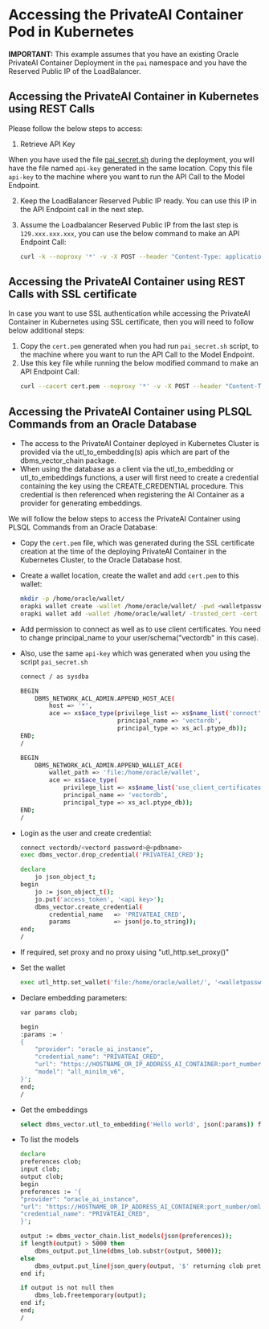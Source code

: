 # Accessing the PrivateAI Container Pod in Kubernetes

**IMPORTANT:** This example assumes that you have an existing Oracle PrivateAI Container Deployment in the `pai` namespace and you have the Reserved Public IP of the LoadBalancer.

## Accessing the PrivateAI Container in Kubernetes using REST Calls
Please follow the below steps to access:

1. Retrieve API Key

When you have used the file [pai_secret.sh](./pai_secret.sh) during the deployment, you will have the file named `api-key` generated in the same location. Copy this file `api-key` to the machine where you want to run the API Call to the Model Endpoint.

2. Keep the LoadBalancer Reserved Public IP ready. You can use this IP in the API Endpoint call in the next step.

3. Assume the Loadbalancer Reserved Public IP from the last step is `129.xxx.xxx.xxx`, you can use the below command to make an API Endpoint Call:
    ```sh
    curl -k --noproxy '*' -v -X POST --header "Content-Type: application/json"  --header "Authorization: Bearer `cat /home/opc/api-key`" -d '{"input": {"textList":["The quick brown fox jumped over the fence.","Another test sentence"]}}' https://129.xxx.xxx.xxx:443/omlmodels/all_minilm_v6/score
    ```

## Accessing the PrivateAI Container using REST Calls with SSL certificate

In case you want to use SSL authentication while accessing the PrivateAI Container in Kubernetes using SSL certificate, then you will need to follow below additional steps:

1. Copy the `cert.pem` generated when you had run `pai_secret.sh` script, to the machine where you want to run the API Call to the Model Endpoint.
2. Use this key file while running the below modified command to make an API Endpoint Call:
    ```sh
    curl --cacert cert.pem --noproxy '*' -v -X POST --header "Content-Type: application/json"  --header "Authorization: Bearer `cat /home/opc/api-key`" -d '{"input": {"textList":["The quick brown fox jumped over the fence.","Another test sentence"]}}' https://129.xxx.xxx.xxx:443/omlmodels/all_minilm_v6/score
    ```

## Accessing the PrivateAI Container using PLSQL Commands from an Oracle Database

- The access to the PrivateAI Container deployed in Kubernetes Cluster is provided via the utl_to_embedding(s) apis which are part of the dbms_vector_chain package.
- When using the database as a client via the utl_to_embedding or utl_to_embeddings functions, a user will first need to create a credential containing the key using the CREATE_CREDENTIAL procedure. This credential is then referenced when registering the AI Container as a provider for generating embeddings.

We will follow the below steps to access the PrivateAI Container using PLSQL Commands from an Oracle Database:

- Copy the `cert.pem` file, which was generated during the SSL certificate creation at the time of the deploying PrivateAI Container in the Kubernetes Cluster, to the Oracle Database host.
- Create a wallet location, create the wallet and add `cert.pem` to this wallet:
    ```sh
    mkdir -p /home/oracle/wallet/
    orapki wallet create -wallet /home/oracle/wallet/ -pwd <walletpassword>
    orapki wallet add -wallet /home/oracle/wallet/ -trusted_cert -cert cert.pem -pwd <walletpassword>
    ```

- Add permission to connect as well as to use client certificates. You need to change principal_name to your user/schema("vectordb" in this case).
- Also, use the same `api-key` which was generated when you using the script `pai_secret.sh`
    ```sh
    connect / as sysdba
 
    BEGIN
        DBMS_NETWORK_ACL_ADMIN.APPEND_HOST_ACE(
            host => '*',
            ace => xs$ace_type(privilege_list => xs$name_list('connect'),
                               principal_name => 'vectordb',
                               principal_type => xs_acl.ptype_db));
    END;
    /

    BEGIN
        DBMS_NETWORK_ACL_ADMIN.APPEND_WALLET_ACE(
            wallet_path => 'file:/home/oracle/wallet',
            ace => xs$ace_type(
                privilege_list => xs$name_list('use_client_certificates', 'use_passwords'),
                principal_name => 'vectordb',
                principal_type => xs_acl.ptype_db));
    END;
    /
    ```

- Login as the user and create credential:
    ```sh
    connect vectordb/<vectord password>@<pdbname>
    exec dbms_vector.drop_credential('PRIVATEAI_CRED');

    declare
        jo json_object_t;
    begin
        jo := json_object_t();
        jo.put('access_token', '<api key>');
        dbms_vector.create_credential(
            credential_name   => 'PRIVATEAI_CRED',
            params            => json(jo.to_string));
    end;
    /
    ```
- If required, set proxy and no proxy uising "utl_http.set_proxy()"

- Set the wallet
    ```sh
    exec utl_http.set_wallet('file:/home/oracle/wallet/', '<walletpassword>');
    ```

- Declare embedding parameters:
    ```sh
    var params clob;
 
    begin
    :params := '
    {
        "provider": "oracle_ai_instance",
        "credential_name": "PRIVATEAI_CRED",
        "url": "https://HOSTNAME_OR_IP_ADDRESS_AI_CONTAINER:port_number/omlmodels/all_minilm_v6/score",
        "model": "all_minilm_v6",
    }';
    end;
    /
    ```

- Get the embeddings
    ```sh
    select dbms_vector.utl_to_embedding('Hello world', json(:params)) from dual;
    ```

- To list the models
    ```sh
    declare
    preferences clob;
    input clob;
    output clob;
    begin
    preferences := '{
    "provider": "oracle_ai_instance",
    "url": "https://HOSTNAME_OR_IP_ADDRESS_AI_CONTAINER:port_number/omlmodels",
    "credential_name": "PRIVATEAI_CRED",
    }';
    
    output := dbms_vector_chain.list_models(json(preferences));
    if length(output) > 5000 then
        dbms_output.put_line(dbms_lob.substr(output, 5000));
    else
        dbms_output.put_line(json_query(output, '$' returning clob pretty));
    end if;
    
    if output is not null then
        dbms_lob.freetemporary(output);
    end if;
    end;
    /
    ```